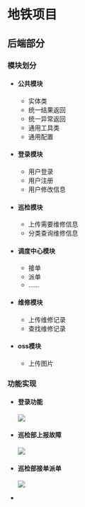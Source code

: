 # 地铁项目

## 后端部分

### 模块划分

- #### 公共模块

  - 实体类
  - 统一结果返回
  - 统一异常返回
  - 通用工具类
  - 通用配置

- #### 登录模块

  - 用户登录
  - 用户注册
  - 用户修改信息

- #### 巡检模块

  - 上传需要维修信息
  - 分类查询维修信息

- #### 调度中心模块

  - 接单
  - 派单
  - ......

- #### 维修模块

  - 上传维修记录
  - 查找维修记录

- #### oss模块

  - 上传图片

### 功能实现

- #### 登录功能

  [![](https://pic.imgdb.cn/item/609e28ffd1a9ae528fb2fe9b.jpg)](https://pic.imgdb.cn/item/609e28ffd1a9ae528fb2fe9b.jpg)

- #### 巡检部上报故障

  [![](https://pic.imgdb.cn/item/609e2b1dd1a9ae528fc56860.jpg)](https://pic.imgdb.cn/item/609e2b1dd1a9ae528fc56860.jpg)

- #### 巡检部接单派单

  [![](https://pic.imgdb.cn/item/609e2d3ed1a9ae528fdb6814.jpg)](https://pic.imgdb.cn/item/609e2d3ed1a9ae528fdb6814.jpg)

- 

